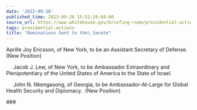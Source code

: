 ```yaml
---
date: '2023-09-28'
published_time: 2023-09-28 15:52:20-04:00
source_url: https://www.whitehouse.gov/briefing-room/presidential-actions/2023/09/28/nominations-sent-to-the-senate-124/
tags: presidential-actions
title: "Nominations Sent to the\_Senate"
---
```

 
Aprille Joy Ericsson, of New York, to be an Assistant Secretary of
Defense.  (New Position)

     Jacob J. Lew, of New York, to be Ambassador Extraordinary and
Plenipotentiary of the United States of America to the State of Israel.

     John N. Nkengasong, of Georgia, to be Ambassador-At-Large for
Global Health Security and Diplomacy.  (New Position)

\###
